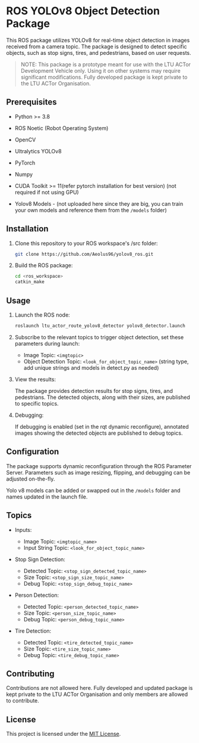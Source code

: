 # ROS YOLOv8 Object Detection Package

This ROS package utilizes YOLOv8 for real-time object detection in images received from a camera topic. The package is designed to detect specific objects, such as stop signs, tires, and pedestrians, based on user requests.
> NOTE: This package is a prototype meant for use with the LTU ACTor Development Vehicle only. Using it on other systems may require significant modifications. Fully developed package is kept private to the LTU ACTor Organisation.

## Prerequisites

- Python >= 3.8
- ROS Noetic (Robot Operating System)
- OpenCV
- Ultralytics YOLOv8
- PyTorch
- Numpy
- CUDA Toolkit >= 11(refer pytorch installation for best version) (not required if not using GPU)

- Yolov8 Models - (not uploaded here since they are big, you can train your own models and reference them from the `/models` folder)

## Installation

1. Clone this repository to your ROS workspace's /src folder:

    ```bash
    git clone https://github.com/Aeolus96/yolov8_ros.git
    ```

2. Build the ROS package:

    ```bash
    cd <ros_workspace>
    catkin_make
    ```

## Usage

1. Launch the ROS node:

    ```bash
    roslaunch ltu_actor_route_yolov8_detector yolov8_detector.launch
    ```

2. Subscribe to the relevant topics to trigger object detection, set these parameters during launch:

    - Image Topic: `<imgtopic>`
    - Object Detection Topic: `<look_for_object_topic_name>` (string type, add unique strings and models in detect.py as needed)

3. View the results:

    The package provides detection results for stop signs, tires, and pedestrians. The detected objects, along with their sizes, are published to specific topics.

4. Debugging:

    If debugging is enabled (set in the rqt dynamic reconfigure), annotated images showing the detected objects are published to debug topics.

## Configuration

The package supports dynamic reconfiguration through the ROS Parameter Server. Parameters such as image resizing, flipping, and debugging can be adjusted on-the-fly.

Yolo v8 models can be added or swapped out in the `/models` folder and names updated in the launch file.

## Topics

- Inputs:
    - Image Topic: `<imgtopic_name>`
    - Input String Topic: `<look_for_object_topic_name>`

- Stop Sign Detection:
    - Detected Topic: `<stop_sign_detected_topic_name>`
    - Size Topic: `<stop_sign_size_topic_name>`
    - Debug Topic: `<stop_sign_debug_topic_name>`

- Person Detection:
    - Detected Topic: `<person_detected_topic_name>`
    - Size Topic: `<person_size_topic_name>`
    - Debug Topic: `<person_debug_topic_name>`

- Tire Detection:
    - Detected Topic: `<tire_detected_topic_name>`
    - Size Topic: `<tire_size_topic_name>`
    - Debug Topic: `<tire_debug_topic_name>`

## Contributing

Contributions are not allowed here. Fully developed and updated package is kept private to the LTU ACTor Organisation and only members are allowed to contribute.

## License

This project is licensed under the [MIT License](LICENSE).
